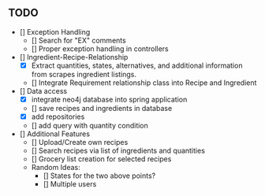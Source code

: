 ## TODO
- [] Exception Handling
    - [] Search for "EX" comments
    - [] Proper exception handling in controllers
- [] Ingredient-Recipe-Relationship
    - [x] Extract quantities, states, alternatives, and additional information from scrapes ingredient listings.
    - [] Integrate Requirement relationship class into Recipe and Ingredient
- [] Data access
    - [x] integrate neo4j database into spring application
    - [] save recipes and ingredients in database
    - [x] add repositories
    - [] add query with quantity condition
- [] Additional Features
    - [] Upload/Create own recipes
    - [] Search recipes via list of ingredients and quantities
    - [] Grocery list creation for selected recipes
    - Random Ideas:
      - [] States for the two above points?
      - [] Multiple users
